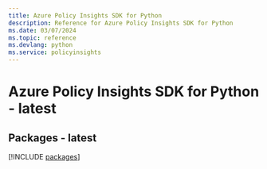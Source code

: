 ```yaml
---
title: Azure Policy Insights SDK for Python
description: Reference for Azure Policy Insights SDK for Python
ms.date: 03/07/2024
ms.topic: reference
ms.devlang: python
ms.service: policyinsights
---
```

# Azure Policy Insights SDK for Python - latest
## Packages - latest
[!INCLUDE [packages](policy-insights-index.md)]